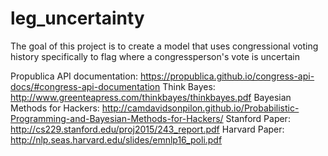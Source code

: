 # leg_uncertainty

The goal of this project is to create a model that uses congressional voting history specifically to flag where a congressperson's vote is uncertain

Propublica API documentation: https://propublica.github.io/congress-api-docs/#congress-api-documentation
Think Bayes: http://www.greenteapress.com/thinkbayes/thinkbayes.pdf
Bayesian Methods for Hackers: http://camdavidsonpilon.github.io/Probabilistic-Programming-and-Bayesian-Methods-for-Hackers/
Stanford Paper: http://cs229.stanford.edu/proj2015/243_report.pdf
Harvard Paper: http://nlp.seas.harvard.edu/slides/emnlp16_poli.pdf
